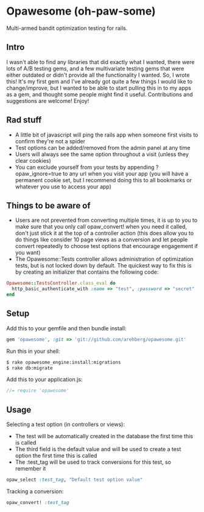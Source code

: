 # Opawesome (oh-paw-some)

Multi-armed bandit optimization testing for rails.

## Intro
I wasn't able to find any libraries that did exactly what I wanted, there were lots of A/B testing gems, and a few multivariate testing gems that were either outdated or didn't provide all the functionality I wanted. So, I wrote this! It's my first gem and I've already got quite a few things I would like to change/improve, but I wanted to be able to start pulling this in to my apps as a gem, and thought some people might find it useful. Contributions and suggestions are welcome! Enjoy!

## Rad stuff
- A little bit of javascript will ping the rails app when someone first visits to confirm they're not a spider
- Test options can be added/removed from the admin panel at any time
- Users will always see the same option throughout a visit (unless they clear cookies)
- You can exclude yourself from your tests by appending ?opaw_ignore=true to any url when you visit your app (you will have a permanent cookie set, but I recommend doing this to all bookmarks or whatever you use to access your app)

## Things to be aware of
- Users are not prevented from converting multiple times, it is up to you to make sure that you only call opaw_convert! when you need it called, don't just stick it at the top of a controller action (this does allow you to do things like consider 10 page views as a conversion and let people convert repeatedly to choose test options that encourage engagement if you want)
- The Opawesome::Tests controller allows administration of optimization tests, but is not locked down by default. The quickest way to fix this is by creating an initializer that contains the following code:

```ruby
Opawesome::TestsController.class_eval do
  http_basic_authenticate_with :name => "test", :password => "secret"
end
```

## Setup

Add this to your gemfile and then bundle install:

```ruby
gem 'opawesome', :git => 'git://github.com/arehberg/opawesome.git'
```

Run this in your shell:
```bash
$ rake opawesome_engine:install:migrations
$ rake db:migrate
```

Add this to your application.js:

```javascript
//= require 'opawesome'
```

## Usage

Selecting a test option (in controllers or views):
  - The test will be automatically created in the database the first time this is called
  - The third field is the default value and will be used to create a test option the first time this is called
  - The :test_tag will be used to track conversions for this test, so remember it

```ruby
opaw_select :test_tag, "Default test option value"
```

Tracking a conversion:

```ruby
opaw_convert! :test_tag
```
